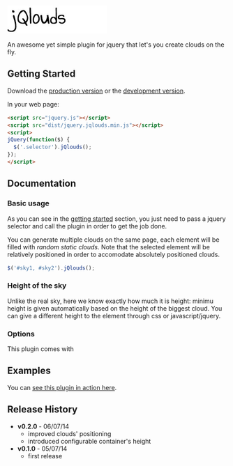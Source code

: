 ![jQlouds logo](logo.jpg "jQlouds logo")

An awesome yet simple plugin for jquery that let's you create clouds on the fly.

## Getting Started

Download the [production version][min] or the [development version][max].

[min]: https://raw.githubusercontent.com/enricodeleo/jqlouds/master/dist/jquery.jqlouds.min.js
[max]: https://raw.githubusercontent.com/enricodeleo/jqlouds/master/dist/jquery.jqlouds.js

In your web page:

```html
<script src="jquery.js"></script>
<script src="dist/jquery.jqlouds.min.js"></script>
<script>
jQuery(function($) {
  $('.selector').jQlouds();
});
</script>
```

## Documentation

### Basic usage
As you can see in the [getting started](#getting-started) section, you just need to pass a jquery selector and call the plugin in order
to get the job done.

You can generate multiple clouds on the same page, each element will be filled with _random static clouds_. Note that the selected element will be relatively positioned in order to accomodate absolutely positioned clouds.

```javascript
$('#sky1, #sky2').jQlouds();
```

### Height of the sky
Unlike the real sky, here we know exactly how much it is height: minimu height is given automatically based on the height of the biggest cloud. You can give a different height to the element through css or javascript/jquery.

### Options
This plugin comes with

## Examples
You can [see this plugin in action here][example].

[example]: http://enricodeleo.github.io/jqlouds/

## Release History
* __v0.2.0__ -  06/07/14
  * improved clouds' positioning
  * introduced configurable container's height
* __v0.1.0__ - 05/07/14
  * first release